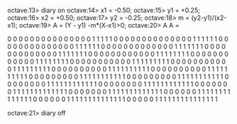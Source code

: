 octave:13> diary on
octave:14> x1 = -0.50;
octave:15> y1 = +0.25;
octave:16> x2 = +0.50;
octave:17> y2 = -0.25;
octave:18> m = (y2-y1)/(x2-x1);
octave:19> A = (Y - y1) -m*(X-x1)>0;
octave:20> A
A =

  0  0  0  0  0  0  0  0  0  0  0  0  0  0  0  1  1  1  1  1
  0  0  0  0  0  0  0  0  0  0  0  0  0  0  1  1  1  1  1  1
  0  0  0  0  0  0  0  0  0  0  0  0  0  0  1  1  1  1  1  1
  0  0  0  0  0  0  0  0  0  0  0  0  0  1  1  1  1  1  1  1
  0  0  0  0  0  0  0  0  0  0  0  0  0  1  1  1  1  1  1  1
  0  0  0  0  0  0  0  0  0  0  0  0  1  1  1  1  1  1  1  1
  0  0  0  0  0  0  0  0  0  0  0  0  1  1  1  1  1  1  1  1
  0  0  0  0  0  0  0  0  0  0  0  1  1  1  1  1  1  1  1  1
  0  0  0  0  0  0  0  0  0  0  0  1  1  1  1  1  1  1  1  1
  0  0  0  0  0  0  0  0  0  0  1  1  1  1  1  1  1  1  1  1
  0  0  0  0  0  0  0  0  0  0  1  1  1  1  1  1  1  1  1  1
  0  0  0  0  0  0  0  0  0  1  1  1  1  1  1  1  1  1  1  1
  0  0  0  0  0  0  0  0  0  1  1  1  1  1  1  1  1  1  1  1
  0  0  0  0  0  0  0  0  1  1  1  1  1  1  1  1  1  1  1  1
  0  0  0  0  0  0  0  0  1  1  1  1  1  1  1  1  1  1  1  1
  0  0  0  0  0  0  0  1  1  1  1  1  1  1  1  1  1  1  1  1
  0  0  0  0  0  0  0  1  1  1  1  1  1  1  1  1  1  1  1  1
  0  0  0  0  0  0  1  1  1  1  1  1  1  1  1  1  1  1  1  1
  0  0  0  0  0  0  1  1  1  1  1  1  1  1  1  1  1  1  1  1
  0  0  0  0  0  1  1  1  1  1  1  1  1  1  1  1  1  1  1  1

octave:21> diary off
